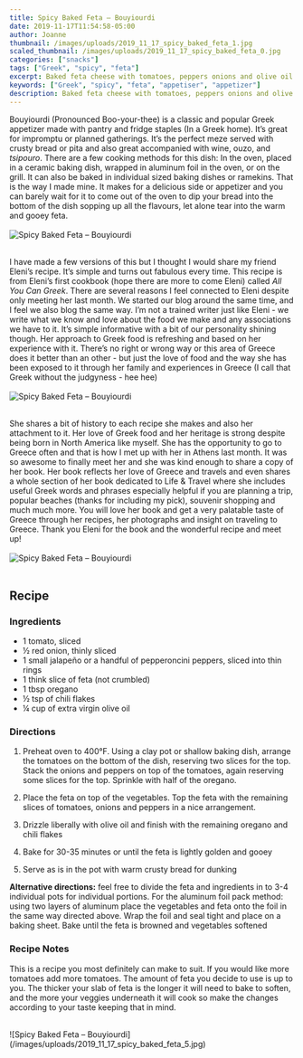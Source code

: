 ```yaml
---
title: Spicy Baked Feta – Bouyiourdi
date: 2019-11-17T11:54:58-05:00
author: Joanne
thumbnail: /images/uploads/2019_11_17_spicy_baked_feta_1.jpg
scaled_thumbnail: /images/uploads/2019_11_17_spicy_baked_feta_0.jpg
categories: ["snacks"]
tags: ["Greek", "spicy", "feta"]
excerpt: Baked feta cheese with tomatoes, peppers onions and olive oil 
keywords: ["Greek", "spicy", "feta", "appetiser", "appetizer"]
description: Baked feta cheese with tomatoes, peppers onions and olive oil 
---
```


Bouyiourdi (Pronounced Boo-your-thee) is a classic and popular Greek appetizer made with pantry and fridge staples (In a Greek home). It’s great  for impromptu or planned gatherings. It’s the perfect meze served with crusty bread or pita and also great accompanied with wine, ouzo, and _tsipouro_. There are a few cooking methods for this dish: In the oven, placed in a ceramic baking dish, wrapped in aluminum foil in the oven, or on the grill. It can also be baked in individual sized baking dishes or ramekins. That is the way I made mine. It makes for a delicious side or appetizer and you can barely wait for it to come out of the oven  to dip your bread into the bottom of the dish sopping up all the flavours, let alone tear into the warm and gooey feta. 
</br>
</br>
![Spicy Baked Feta – Bouyiourdi](/images/uploads/2019_11_17_spicy_baked_feta_2.jpg)
</br>
</br>

I have made a few versions of this but I thought I would share my friend Eleni’s recipe. It’s simple and turns out fabulous every time. This recipe is from Eleni’s first cookbook (hope there are more to come Eleni) called _All You Can Greek_. There are several reasons I feel connected to Eleni despite only meeting her last month.  We started our blog around the same time, and I feel we also blog the same way. I’m not a trained writer just like Eleni  - we write what we know and love about the food we make and any associations we have to it. It’s simple informative with a bit of our personality shining though. Her approach to Greek food  is refreshing and based on her experience with it. There’s no right or wrong way or this area of Greece does it better than an other - but just the love of food and the way she has been exposed to it through her family and experiences in Greece (I call that Greek without the judgyness - hee hee)
</br>
</br>
![Spicy Baked Feta – Bouyiourdi](/images/uploads/2019_11_17_spicy_baked_feta_3.jpg)
</br>
</br>

She shares a bit of history to each recipe she makes and also her attachment to it. Her love of Greek food and her heritage is strong despite being born in North America like myself. She has the opportunity to go to Greece often and that is how I met up with her in Athens last month.  It was so awesome to finally meet her and she was kind enough to share a copy of her book. Her book reflects her love of Greece and travels and even shares a whole section of her book dedicated to Life & Travel where she includes useful Greek words and phrases especially helpful if you are planning a trip, popular beaches (thanks for including my pick), souvenir shopping and much much more. You will love her book and get a very palatable taste of Greece through her recipes, her photographs and insight on traveling to Greece. Thank you Eleni for the book and the wonderful recipe and meet up!
</br>
</br>
![Spicy Baked Feta – Bouyiourdi](/images/uploads/2019_11_17_spicy_baked_feta_4.jpg)
</br>
</br>

## Recipe
### Ingredients

* <span itemprop="ingredients">1 tomato, sliced </span>
* <span itemprop="ingredients">&frac12; red onion, thinly sliced 
* <span itemprop="ingredients">1 small jalapeño or a handful of pepperoncini peppers, sliced into thin rings </span>
* <span itemprop="ingredients">1 think slice of feta (not crumbled)</span>
* <span itemprop="ingredients">1 tbsp oregano </span>
* <span itemprop="ingredients">&frac12; tsp of chili flakes </span>
* <span itemprop="ingredients">&frac14; cup of extra virgin olive oil </span>

### Directions 

1. Preheat oven to 400°F. Using a clay pot or shallow baking dish, arrange the tomatoes on the bottom of the dish, reserving two slices for the top. Stack the onions and peppers on top of the tomatoes, again reserving some slices for the top. Sprinkle with half of the oregano. 

1. Place the feta on top of the vegetables. Top the feta with the remaining slices of tomatoes, onions and peppers in a  nice arrangement. 

1. Drizzle liberally with olive oil and finish with the remaining oregano and chili flakes 

1. Bake for 30-35 minutes or until the feta is lightly golden and gooey 

1. Serve as is in the pot with warm crusty bread for dunking 

<strong>Alternative directions:</strong> feel free to divide the feta and ingredients in to 3-4 individual pots for individual portions. For the aluminum foil pack method: using two layers of aluminum place the vegetables and feta onto the foil in the same way directed above. Wrap the foil and seal tight and place on a baking sheet.  Bake until the feta is browned and vegetables softened 
</br>

### Recipe Notes 
This is a recipe you most definitely can make to suit. If you would like more tomatoes add more tomatoes. The amount of feta you decide to use is up to you.  The thicker your slab of feta is the longer it will need to bake to soften, and the more your veggies underneath it will cook so make the changes according to your taste keeping that in mind. 

</br>
![Spicy Baked Feta – Bouyiourdi](/images/uploads/2019_11_17_spicy_baked_feta_5.jpg)